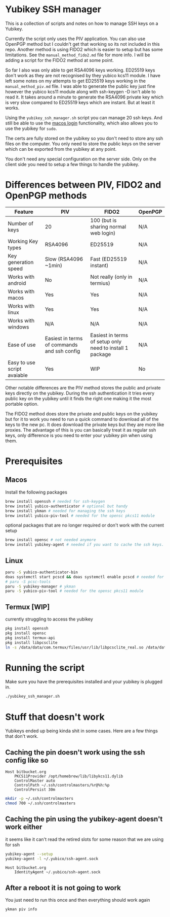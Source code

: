 # Yubikey SSH manager

This is a collection of scripts and notes on how to manage SSH keys on a Yubikey.

Currently the script only uses the PIV application. You can also use OpenPGP method but I couldn't get that working so its not included in this repo. Another method is using FIDO2 which is easier to setup but has some limitations. See the `manual_method_fido2.md` file for more info. I will be adding a script for the FIDO2 method at some point.

So far I also was only able to get RSA4096 keys working. ED25519 keys don't work as they are not recognised by they yubico kcs11 module. I have left some notes on my attempts to get ED25519 keys working in the `manual_method_piv.md` file. I was able to generate the public key just fine however the yubico kcs11 module along with ssh-keygen -D isn't able to read it. It takes around a minute to generate the RSA4096 private key which is very slow compared to ED25519 keys which are instant. But at least it works.

Using the `yubikey_ssh_manager.sh` script you can manage 20 ssh keys. And still be able to use the [macos login](https://support.yubico.com/hc/en-us/articles/360016649059-YubiKey-for-macOS-login) functionality, which also allows you to use the yubikey for `sudo`. 

The certs are fully stored on the yubikey so you don't need to store any ssh files on the computer. You only need to store the public keys on the server which can be exported from the yubikey at any point.

You don't need any special configuration on the server side. Only on the client side you need to setup a few things to handle the yubikey.

# Differences between PIV, FIDO2 and OpenPGP methods

| Feature                     | PIV                         | FIDO2                       | OpenPGP                    |
|-----------------------------|-----------------------------|-----------------------------|----------------------------|
| Number of keys              | 20                          | 100 (but is sharing normal web login)                         | N/A                        |
| Working Key types			  | RSA4096			            | ED25519                     | N/A                        |
| Key generation speed        | Slow (RSA4096 ~1min)        | Fast (ED25519 instant)      | N/A                        |
| Works with android		  | No                          | Not really (only in termius)| N/A                        |
| Works with macos            | Yes						    | Yes                         | N/A                        |	
| Works with linux            | Yes						    | Yes                         | N/A                        |	
| Works with windows          | N/A						    | N/A                         | N/A                        |	
| Ease of use                 | Easiest in terms of commands and ssh config | Easiest in terms of setup only need to install 1 package | N/A                        |	
| Easy to use script avaiable | Yes						    | WIP                         | No                         |	

Other notable differences are the PIV method stores the public and private keys directly on the yubikey. During the ssh authentication it tries every public key on the yubikey until it finds the right one making it the most portable option.

The FIDO2 method does store the private and public keys on the yubikey but for it to work you need to run a quick command to download all of the keys to the new pc. It does download the private keys but they are more like proxies. The advantage of this is you can basically treat it as regular ssh keys, only difference is you need to enter your yubikey pin when using them.


# Prerequisites

## Macos

Install the following packages

```bash
brew install openssh # needed for ssh-keygen
brew install yubico-authenticator # optional but handy
brew install ykman # needed for managing the ssh keys
brew install yubico-piv-tool # needed for the opensc pkcs11 module
```

optional packages that are no longer required or don't work with the current setup

```bash
brew install opensc # not needed anymore
brew install yubikey-agent # needed if you want to cache the ssh keys. otherwise you need to enter your pin every time doesn't work with the slots
```

## Linux

```bash
paru -S yubico-authenticator-bin
doas systemctl start pcscd && doas systemctl enable pcscd # needed for tools to work 
# paru -S pcsc-tools
paru -S yubikey-manager # ykman 
paru -S yubico-piv-tool # needed for the opensc pkcs11 module
```

## Termux [WIP]
currently struggling to access the yubikey

```bash
pkg install openssh
pkg install opensc
pkg install termux-api
pkg install libpcsclite
ln -s /data/data/com.termux/files/usr/lib/libpcsclite_real.so /data/data/com.termux/files/usr/lib/libpcsclite_real.so.1
```

# Running the script

Make sure you have the prerequisites installed and your yubikey is plugged in.
```bash
./yubikey_ssh_manager.sh
```

# Stuff that doesn't work

Yubikeys ended up being kinda shit in some cases. Here are a few things that don't work.

## Caching the pin doesn't work using the ssh config like so

```config
Host bitbucket.org
	PKCS11Provider /opt/homebrew/lib/libykcs11.dylib
	ControlMaster auto
	ControlPath ~/.ssh/controlmasters/%r@%h:%p
	ControlPersist 30m
```

```bash
mkdir -p ~/.ssh/controlmasters
chmod 700 ~/.ssh/controlmasters
```

## Caching the pin using the yubikey-agent doesn't work either

it seems like it can't read the retired slots for some reason that we are using for ssh

```bash
yubikey-agent --setup
yubikey-agent -l ~/.yubico/ssh-agent.sock
```

```config
Host bitbucket.org
	IdentityAgent ~/.yubico/ssh-agent.sock
```

## After a reboot it is not going to work

You just need to run this once and then everything should work again 

```bash
ykman piv info
```